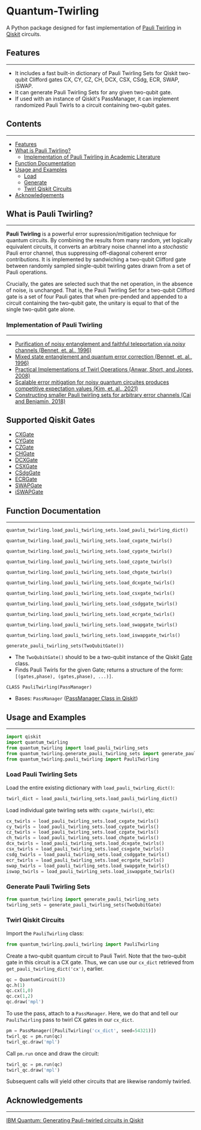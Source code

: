 # Quantum-Twirling
A Python package designed for fast implementation of [Pauli Twirling](/##What-Is-Pauli-Twirling?) in [Qiskit](https://qiskit.org/documentation/) circuits.


## Features
--- 
- It includes a fast built-in dictionary of Pauli Twirling Sets for Qiskit two-qubit Clifford gates CX, CY, CZ, CH, DCX, CSX, CSdg, ECR, SWAP, iSWAP.
- It can generate Pauli Twirling Sets for any given two-qubit gate.
- If used with an instance of Qiskit's PassManager, it can implement randomized Pauli Twirls to a circuit containing two-qubit gates.


## Contents
---
- [Features](/#Features)
- [What is Pauli Twirling?](/#What-is-Pauli-Twirling?)
  - [Implementation of Pauli Twirling in Academic Literature](#/Implementation-of-Pauli-Twirling)
- [Function Documentation](/#Function-Documentation)
- [Usage and Examples](/#Usage-and-Examples)
  - [Load](/#Load-Pauli-Twirling-Sets)
  - [Generate](/#Generate-Pauli-Twirling-Sets)
  - [Twirl Qiskit Circuits](/#Twirl-Qiskit-Circuits)
- [Acknowledgements](/#Acknowledgements)


## What is Pauli Twirling?
---
**Pauli Twirling** is a powerful error supression/mitigation technique for quantum circuits.
By combining the results from many random, yet logically equivalent circuits, it converts an arbitrary noise channel into a *stochastic* Pauli error channel, thus suppressing off-diagonal coherent error contributions. 
It is implemented by sandwiching a two-qubit Clifford gate between randomly sampled single-qubit twirling gates drawn from a set of Pauli operations.

Crucially, the gates are selected such that the net operation, in the absence of noise, is unchanged.
That is, the Pauli Twirling Set for a two-qubit Clifford gate is a set of four Pauli gates that when pre-pended and appended to a circuit containing the two-qubit gate, the unitary is equal to that of the single two-qubit gate alone.

### Implementation of Pauli Twirling
---
- [Purification of noisy entanglement and faithful teleportation via noisy channels (Bennet, et. al., 1996)](https://arxiv.org/abs/quant-ph/9511027)
- [Mixed state entanglement and quantum error correction (Bennet, et. al., 1996)](https://arxiv.org/abs/quant-ph/9604024)
- [Practical Implementations of Twirl Operations (Anwar, Short, and Jones, 2008)](https://arxiv.org/pdf/quant-ph/0409142.pdf)
- [Scalable error mitigation for noisy quantum circuites produces competitive expectation values (Kim, et. al., 2021)](https://www.nature.com/articles/s41567-022-01914-3)
- [Constructing smaller Pauli twirling sets for arbitrary error channels (Cai and Benjamin, 2018)](https://arxiv.org/abs/1807.04973v3)


## Supported Qiskit Gates 
- [CXGate](https://qiskit.org/documentation/stubs/qiskit.circuit.library.CXGate.html)
- [CYGate](https://qiskit.org/documentation/stubs/qiskit.circuit.library.CYGate.html)
- [CZGate](https://qiskit.org/documentation/stubs/qiskit.circuit.library.CZGate.html)
- [CHGate](https://qiskit.org/documentation/stubs/qiskit.circuit.library.CHGate.html)
- [DCXGate](https://qiskit.org/documentation/stubs/qiskit.circuit.library.DCXGate.html)
- [CSXGate](https://qiskit.org/documentation/stubs/qiskit.circuit.library.CSXGate.html)
- [CSdgGate](https://qiskit.org/documentation/stubs/qiskit.circuit.library.CSdgGate.html)
- [ECRGate](https://qiskit.org/documentation/stubs/qiskit.circuit.library.ECRGate.html)
- [SWAPGate](https://qiskit.org/documentation/stubs/qiskit.circuit.library.SwapGate.html)
- [iSWAPGate](https://qiskit.org/documentation/stubs/qiskit.circuit.library.iSwapGate.html)


## Function Documentation
---
`quantum_twirling.load_pauli_twirling_sets.load_pauli_twirling_dict()`

`quantum_twirling.load_pauli_twirling_sets.load_cxgate_twirls()`

`quantum_twirling.load_pauli_twirling_sets.load_cygate_twirls()`

`quantum_twirling.load_pauli_twirling_sets.load_czgate_twirls()`

`quantum_twirling.load_pauli_twirling_sets.load_chgate_twirls()`

`quantum_twirling.load_pauli_twirling_sets.load_dcxgate_twirls()`

`quantum_twirling.load_pauli_twirling_sets.load_csxgate_twirls()`

`quantum_twirling.load_pauli_twirling_sets.load_csdggate_twirls()`

`quantum_twirling.load_pauli_twirling_sets.load_ecrgate_twirls()`

`quantum_twirling.load_pauli_twirling_sets.load_swapgate_twirls()`

`quantum_twirling.load_pauli_twirling_sets.load_iswapgate_twirls()`


`generate_pauli_twirling_sets(TwoQubitGate())`
- The `TwoQubitGate()` should to be a two-qubit instance of the Qiskit [Gate](https://qiskit.org/documentation/stubs/qiskit.circuit.Gate.html) class.
- Finds Pauli Twirls for the given Gate; returns a structure of the form: `[(gates,phase), (gates,phase), ...)]`.

`CLASS PauliTwirling(PassManager)`
-  Bases: `PassManager` ([PassManager Class in Qiskit](https://qiskit.org/documentation/stubs/qiskit.transpiler.PassManager.html))


## Usage and Examples
---

```python
import qiskit
import quantum_twirling
from quantum_twirling import load_pauli_twirling_sets
from quantum_twirling.generate_pauli_twirling_sets import generate_pauli_twirling_sets
from quantum_twirling.pauli_twirling import PauliTwirling
```

### Load Pauli Twirling Sets
Load the entire existing dictionary with `load_pauli_twirling_dict()`:
```python
twirl_dict = load_pauli_twirling_sets.load_pauli_twirling_dict()
```
Load individual gate twirling sets with: `cxgate_twirls()`, etc:
```python
cx_twirls = load_pauli_twirling_sets.load_cxgate_twirls()
cy_twirls = load_pauli_twirling_sets.load_cygate_twirls()
cz_twirls = load_pauli_twirling_sets.load_czgate_twirls()
ch_twirls = load_pauli_twirling_sets.load_chgate_twirls()
dcx_twirls = load_pauli_twirling_sets.load_dcxgate_twirls()
csx_twirls = load_pauli_twirling_sets.load_csxgate_twirls()
csdg_twirls = load_pauli_twirling_sets.load_csdggate_twirls()
ecr_twirls = load_pauli_twirling_sets.load_ecrgate_twirls()
swap_twirls = load_pauli_twirling_sets.load_swapgate_twirls()
iswap_twirls = load_pauli_twirling_sets.load_iswapgate_twirls()
```

### Generate Pauli Twirling Sets
```python
from quantum_twirling import generate_pauli_twirling_sets
twirling_sets = generate_pauli_twirling_sets(TwoQubitGate)
```

### Twirl Qiskit Circuits
Import the `PauliTwirling` class:
```python
from quantum_twirling.pauli_twirling import PauliTwirling
```
Create a two-qubit quantum circuit to Pauli Twirl.
Note that the two-qubit gate in this circuit is a CX gate. 
Thus, we can use our `cx_dict` retrieved from `get_pauli_twirling_dict('cx')`, earlier.
```python
qc = QuantumCircuit(3)
qc.h(1)
qc.cx(1,0)
qc.cx(1,2)
qc.draw('mpl')
```
To use the pass, attach to a `PassManager`. 
Here, we do that and tell our `PauliTwirling` pass to twirl CX gates in our `cx_dict`.
```python
pm = PassManager([PauliTwirling('cx_dict', seed=54321)])
twirl_qc = pm.run(qc)
twirl_qc.draw('mpl')
```
Call `pm.run` once and draw the circuit:
```python
twirl_qc = pm.run(qc)
twirl_qc.draw('mpl')
```
Subsequent calls will yield other circuits that are likewise randomly twirled.


## Acknowledgements
---
[IBM Quantum: Generating Pauli-twirled circuits in Qiskit](https://quantum-enablement.org/posts/2023/2023-02-02-pauli_twirling.html)




